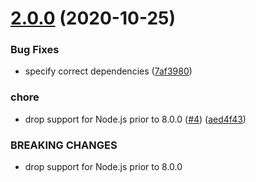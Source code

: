 # [2.0.0](https://github.com/Trott/clockdrift.js/compare/v1.0.0...v2.0.0) (2020-10-25)


### Bug Fixes

* specify correct dependencies ([7af3980](https://github.com/Trott/clockdrift.js/commit/7af3980b567fd338d5939a27d37bc38aa7bfd340))


### chore

* drop support for Node.js prior to 8.0.0 ([#4](https://github.com/Trott/clockdrift.js/issues/4)) ([aed4f43](https://github.com/Trott/clockdrift.js/commit/aed4f43222b8c56c2c1bc1c3bfa9328ca074a2de))


### BREAKING CHANGES

* drop support for Node.js prior to 8.0.0
